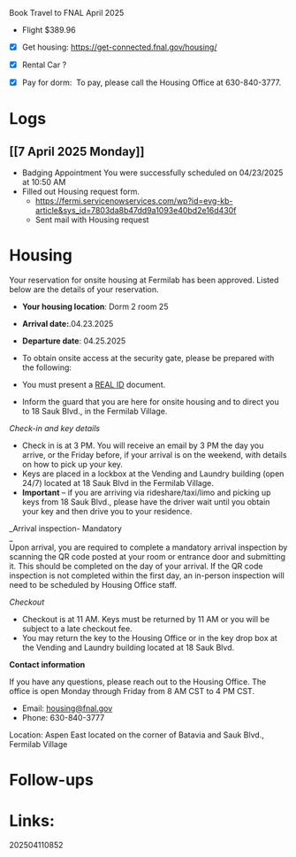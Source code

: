 Book Travel to FNAL April 2025
- Flight $389.96
- [x] Get housing:  https://get-connected.fnal.gov/housing/
- [x] Rental Car ?
- [x] Pay for dorm:  To pay, please call the Housing Office at 630-840-3777.


# Logs

## [[7 April 2025 Monday]]
- Badging Appointment You were successfully scheduled on 04/23/2025 at 10:50 AM
- Filled out Housing request form.
	- https://fermi.servicenowservices.com/wp?id=evg-kb-article&sys_id=7803da8b47dd9a1093e40bd2e16d430f
	- Sent mail with Housing request

# Housing
Your reservation for onsite housing at Fermilab has been approved. Listed below are the details of your reservation.  

- **Your housing location**: Dorm 2 room 25
- **Arrival date:**.04.23.2025
- **Departure date**: 04.25.2025

- To obtain onsite access at the security gate, please be prepared with the following:  

- You must present a [REAL ID](https://get-connected.fnal.gov/real-id-at-fermilab/) document.  
- Inform the guard that you are here for onsite housing and to direct you to 18 Sauk Blvd., in the Fermilab Village.

_Check-in and key details_ 

- Check in is at 3 PM. You will receive an email by 3 PM the day you arrive, or the Friday before, if your arrival is on the weekend, with details on how to pick up your key.   
- Keys are placed in a lockbox at the Vending and Laundry building (open 24/7) located at 18 Sauk Blvd in the Fermilab Village.   
- **Important** – if you are arriving via rideshare/taxi/limo and picking up keys from 18 Sauk Blvd., please have the driver wait until you obtain your key and then drive you to your residence. 

_Arrival inspection- Mandatory  
_  
Upon arrival, you are required to complete a mandatory arrival inspection by scanning the QR code posted at your room or entrance door and submitting it. This should be completed on the day of your arrival. If the QR code inspection is not completed within the first day, an in-person inspection will need to be scheduled by Housing Office staff.

_Checkout_  

- Checkout is at 11 AM. Keys must be returned by 11 AM or you will be subject to a late checkout fee.   
- You may return the key to the Housing Office or in the key drop box at the Vending and Laundry building located at 18 Sauk Blvd.   

**Contact information** 

If you have any questions, please reach out to the Housing Office. The office is open Monday through Friday from 8 AM CST to 4 PM CST.  

- Email: [housing@fnal.gov](mailto:housing@fnal.gov)  
- Phone: 630-840-3777  

Location: Aspen East located on the corner of Batavia and Sauk Blvd., Fermilab Village

# Follow-ups


# Links: 



202504110852
